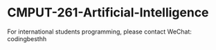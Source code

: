# CMPUT-261-Artificial-Intelligence
For international students programming, please contact WeChat: codingbesthh
